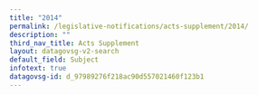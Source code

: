 ```yaml
---
title: "2014"
permalink: /legislative-notifications/acts-supplement/2014/
description: ""
third_nav_title: Acts Supplement
layout: datagovsg-v2-search
default_field: Subject
infotext: true
datagovsg-id: d_97989276f218ac90d557021460f123b1
---
```

